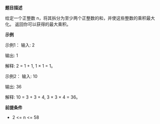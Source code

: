 **题目描述**

给定一个正整数 n，将其拆分为至少两个正整数的和，并使这些整数的乘积最大化。 返回你可以获得的最大乘积。

**示例**

示例1：
输入: 2

输出: 1

解释: 2 = 1 + 1, 1 × 1 = 1。

示例2：
输入: 10

输出: 36

解释: 10 = 3 + 3 + 4, 3 × 3 × 4 = 36。


**前提条件**
-  2 <= n <= 58
